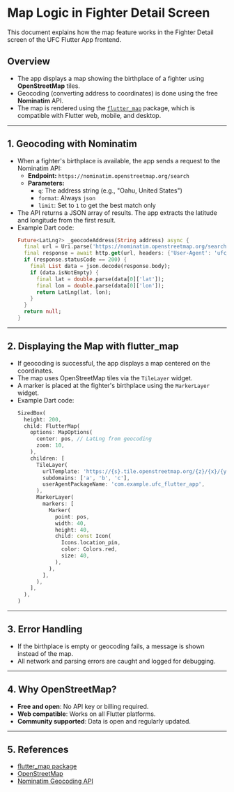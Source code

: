# Map Logic in Fighter Detail Screen

This document explains how the map feature works in the Fighter Detail screen of the UFC Flutter App frontend.

## Overview

- The app displays a map showing the birthplace of a fighter using **OpenStreetMap** tiles.
- Geocoding (converting address to coordinates) is done using the free **Nominatim** API.
- The map is rendered using the [`flutter_map`](https://pub.dev/packages/flutter_map) package, which is compatible with Flutter web, mobile, and desktop.

---

## 1. Geocoding with Nominatim

- When a fighter's birthplace is available, the app sends a request to the Nominatim API:
  - **Endpoint:** `https://nominatim.openstreetmap.org/search`
  - **Parameters:**
    - `q`: The address string (e.g., "Oahu, United States")
    - `format`: Always `json`
    - `limit`: Set to `1` to get the best match only
- The API returns a JSON array of results. The app extracts the latitude and longitude from the first result.
- Example Dart code:
  ```dart
  Future<LatLng?> _geocodeAddress(String address) async {
    final url = Uri.parse('https://nominatim.openstreetmap.org/search?q=${Uri.encodeComponent(address)}&format=json&limit=1');
    final response = await http.get(url, headers: {'User-Agent': 'ufc_flutter_app'});
    if (response.statusCode == 200) {
      final List data = json.decode(response.body);
      if (data.isNotEmpty) {
        final lat = double.parse(data[0]['lat']);
        final lon = double.parse(data[0]['lon']);
        return LatLng(lat, lon);
      }
    }
    return null;
  }
  ```

---

## 2. Displaying the Map with flutter_map

- If geocoding is successful, the app displays a map centered on the coordinates.
- The map uses OpenStreetMap tiles via the `TileLayer` widget.
- A marker is placed at the fighter's birthplace using the `MarkerLayer` widget.
- Example Dart code:
  ```dart
  SizedBox(
    height: 200,
    child: FlutterMap(
      options: MapOptions(
        center: pos, // LatLng from geocoding
        zoom: 10,
      ),
      children: [
        TileLayer(
          urlTemplate: 'https://{s}.tile.openstreetmap.org/{z}/{x}/{y}.png',
          subdomains: ['a', 'b', 'c'],
          userAgentPackageName: 'com.example.ufc_flutter_app',
        ),
        MarkerLayer(
          markers: [
            Marker(
              point: pos,
              width: 40,
              height: 40,
              child: const Icon(
                Icons.location_pin,
                color: Colors.red,
                size: 40,
              ),
            ),
          ],
        ),
      ],
    ),
  )
  ```

---

## 3. Error Handling

- If the birthplace is empty or geocoding fails, a message is shown instead of the map.
- All network and parsing errors are caught and logged for debugging.

---

## 4. Why OpenStreetMap?

- **Free and open**: No API key or billing required.
- **Web compatible**: Works on all Flutter platforms.
- **Community supported**: Data is open and regularly updated.

---

## 5. References

- [flutter_map package](https://pub.dev/packages/flutter_map)
- [OpenStreetMap](https://www.openstreetmap.org/)
- [Nominatim Geocoding API](https://nominatim.org/release-docs/latest/api/Search/)
